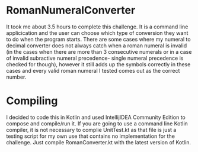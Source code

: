 # RomanNumeralConverter
It took me about 3.5 hours to complete this challenge. It is a command line applicication and the user can choose which type of conversion they want to do when the program starts. There are some cases where my numeral to decimal converter does not always catch when a roman numeral is invalid (in the cases when there are more than 3 consecutive numerals or in a case of invalid subractive numeral precedence- single numeral precedence is checked for though), however it still adds up the symbols correctly in these cases and every valid roman numeral I tested comes out as the correct number. 

# Compiling
I decided to code this in Kotlin and used IntellijIDEA Community Edition to compose and compile/run it. If you are going to use a command line Kotlin compiler, it is not necessary to complie UnitTest.kt as that file is just a testing script for my own use that contains no implementation for the challenge. Just compile RomanConverter.kt with the latest version of Kotlin.
